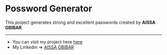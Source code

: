# Possword Generator

This project generates strong and excellent passwords created by **AISSA GBIBAR**.

---

- You can visit my project here [here](https://a-gbibar.github.io/Possword-generator.github.io/)
- My Linkedin => [AISSA GBIBAR](www.linkedin.com/in/aissa-gbibar)
